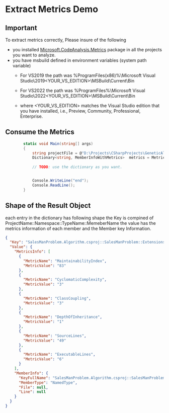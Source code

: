 # Extract Metrics Demo

## Important
To extract metrics correctly, 
Please insure of the following
- you installed <a href='https://www.nuget.org/packages/Microsoft.CodeAnalysis.Metrics/'> Microsoft.CodeAnalysis.Metrics</a> package in all the projects you want to analyze.
- you have msbuild defined in environment variables (system path variable)
	* For VS2019 the path was %ProgramFiles(x86)%\Microsoft Visual Studio\2019\<YOUR_VS_EDITION>\MSBuild\Current\Bin

	* For VS2022 the path was %ProgramFiles%\Microsoft Visual Studio\2022\<YOUR_VS_EDITION>\MSBuild\Current\Bin

	* where <YOUR_VS_EDITION> matches the Visual Studio edition that you have installed, i.e., Preview, Community, Professional, Enterprise.

## Consume the Metrics
```cs
        static void Main(string[] args)
        {
            string projectFile = @"D:\Projects\CSharpProjects\GeneticAlgorithm\SalesManProblem.Algorithms\SalesManProblem.Algorithm.csproj";
            Dictionary<string, MemberInfoWithMetrics>  metrics = MetricExtractor.Extract(projectFile);
            
            // TODO: use the dictionary as you want.


            Console.WriteLine("end");
            Console.ReadLine();
        }
```


## Shape of the Result Object
each entry in the dictionary has following shape 
the Key is compined of ProjectName::Namespace::TypeName::MemeberName
the value has the metrics information of each member
and the Member key Information.
```json
{
  "Key": "SalesManProblem.Algorithm.csproj::SalesManProblem::Extensions",
  "Value": {
    "MetricsInfo": [
      {
        "MetricName": "MaintainabilityIndex",
        "MetricValue": "83"
      },
      {
        "MetricName": "CyclomaticComplexity",
        "MetricValue": "3"
      },
      {
        "MetricName": "ClassCoupling",
        "MetricValue": "3"
      },
      {
        "MetricName": "DepthOfInheritance",
        "MetricValue": "1"
      },
      {
        "MetricName": "SourceLines",
        "MetricValue": "49"
      },
      {
        "MetricName": "ExecutableLines",
        "MetricValue": "6"
      }
    ],
    "MemberInfo": {
      "KeyFullName": "SalesManProblem.Algorithm.csproj::SalesManProblem::Extensions",
      "MemberType": "NamedType",
      "File": null,
      "Line": null
    }
  }
}
```
